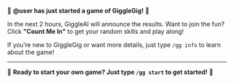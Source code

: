 🎉 **@user has just started a game of GiggleGig!** 🎉

In the next 2 hours, GiggleAI will announce the results. Want to join the fun? Click **"Count Me In"** to get your random skills and play along!

If you’re new to GiggleGig or want more details, just type `/gg info` to learn about the game!

---

🚀 **Ready to start your own game? Just type `/gg start` to get started!** 🚀
